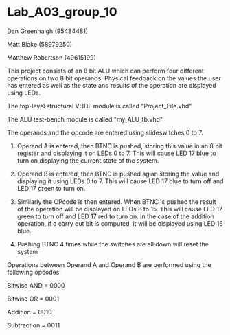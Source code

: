 # Lab_A03_group_10
Dan Greenhalgh (95484481)

Matt Blake (58979250)

Matthew Robertson (49615199)

This project consists of an 8 bit ALU which can perform four
different operations on two 8 bit operands. Physical feedback on the 
values the user has entered as well as the state and results of the operation
are displayed using LEDs.

The top-level structural VHDL module is called "Project_File.vhd"

The ALU test-bench module is called "my_ALU_tb.vhd"

The operands and the opcode are entered using slideswitches 0 to 7.

1) Operand A is entered, then BTNC is pushed, storing this value in an 8
bit register and displaying it on LEDs 0 to 7. This will cause LED 17 blue to
turn on displaying the current state of the system.

2) Operand B is entered, then BTNC is pushed agian storing the value and
displaying it using LEDs 0 to 7. This will cause LED 17 blue to turn off
and LED 17 green to turn on.

3) Similarly the OPcode is then entered. When BTNC is pushed the result of the
operation will be displayed on LEDs 8 to 15. This will cause LED 17 green to turn
off and LED 17 red to turn on. In the case of the addition
operation, if a carry out bit is computed, it will be displayed using LED 16
blue.

4) Pushing BTNC 4 times while the switches are all down will reset the system

Operations between Operand A and Operand B are performed using the following
opcodes:

Bitwise AND = 0000

Bitwise OR = 0001

Addition = 0010

Subtraction = 0011